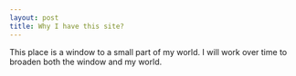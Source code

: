 ```yaml
---
layout: post
title: Why I have this site?
---
```


This place is a window to a small part of my world. I will work over time to broaden both the window and my world.
